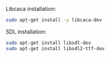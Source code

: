 Libcaca installation:
```bash
sudo apt-get install -y libcaca-dev
```

SDL installation:
```bash
sudo apt-get install libsdl-dev
sudo apt-get install libsdl2-ttf-dev
```
